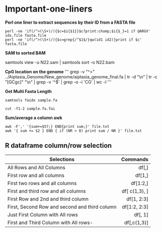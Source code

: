 # Important-one-liners

**Perl one liner to extract sequences by their ID from a FASTA file**
```
perl -ne 'if(/^>(\S+)/){$c=$i{$1}}$c?print:chomp;$i{$_}=1 if @ARGV' ids.file fasta.file
perl -ne 'if(/^>(\S+)/){$c=grep{/^$1$/}qw(id1 id2)}print if $c' fasta.file
```
**SAM to sorted BAM**

samtools view -u N22.sam | samtools sort -o N22.bam

**CpG location on the genome**
'''
grep -v "^>" ../Aiptasia_Genome/New_genome/aiptasia_genome_final.fa  | tr -d "\n" | tr -c "[GCgc]" "\n" | grep -v '^$' | grep -o -i 'CG' | wc -l
'''

**Get Multi Fasta Length**
```
samtools faidx sample.fa

cut -f1-2 sample.fa.fai
```
**Sum/average a column awk**
```
awk -F',' '{sum+=$57;} END{print sum;}' file.txt
awk '{ sum += $2 } END { if (NR > 0) print sum / NR }' file.txt
```
## R dataframe column/row selection 

|    Selections                                  |    Commands  |
|------------------------------------------------|-------------:|
|All Rows and All Columns                        |df[,]         |
|First row and all columns                       |df[1,]        |
|First two rows and all columns                  |df[1:2,]      |
|First and third row and all columns             |df[ c(1,3), ] |
|First Row and 2nd and third column              |df[1, 2:3]    |
|First, Second Row and second and third column   |df[1:2, 2:3]  |
|Just First Column with All rows                 |df[, 1]       |
|First and Third Column with All rows-           |df[,c(1,3)]   |
